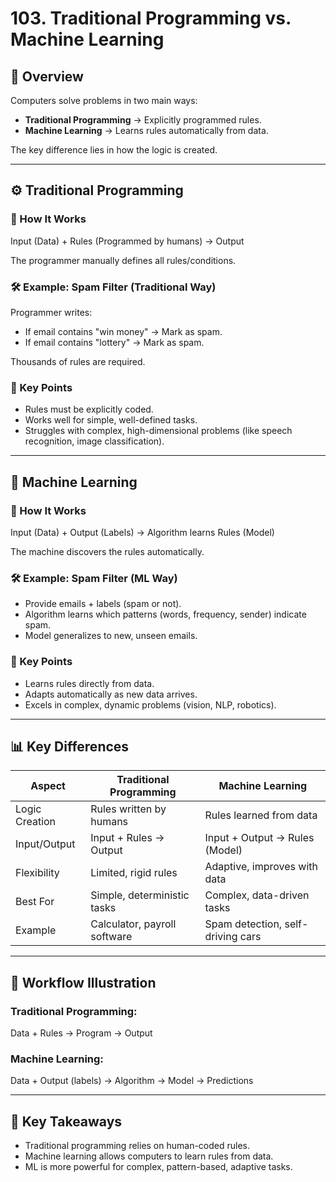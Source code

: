 # 103. Traditional Programming vs. Machine Learning

## 🧩 Overview

Computers solve problems in two main ways:

- **Traditional Programming** → Explicitly programmed rules.
- **Machine Learning** → Learns rules automatically from data.

The key difference lies in how the logic is created.

---

## ⚙️ Traditional Programming

### 🔧 How It Works

Input (Data) + Rules (Programmed by humans) → Output

The programmer manually defines all rules/conditions.

### 🛠️ Example: Spam Filter (Traditional Way)

Programmer writes:

- If email contains "win money" → Mark as spam.
- If email contains "lottery" → Mark as spam.

Thousands of rules are required.

### 📌 Key Points

- Rules must be explicitly coded.
- Works well for simple, well-defined tasks.
- Struggles with complex, high-dimensional problems (like speech recognition, image classification).

---

## 🤖 Machine Learning

### 🔧 How It Works

Input (Data) + Output (Labels) → Algorithm learns Rules (Model)

The machine discovers the rules automatically.

### 🛠️ Example: Spam Filter (ML Way)

- Provide emails + labels (spam or not).
- Algorithm learns which patterns (words, frequency, sender) indicate spam.
- Model generalizes to new, unseen emails.

### 📌 Key Points

- Learns rules directly from data.
- Adapts automatically as new data arrives.
- Excels in complex, dynamic problems (vision, NLP, robotics).

---

## 📊 Key Differences

| Aspect | Traditional Programming | Machine Learning |
|---------|----------------------------|------------------|
| Logic Creation | Rules written by humans | Rules learned from data |
| Input/Output | Input + Rules → Output | Input + Output → Rules (Model) |
| Flexibility | Limited, rigid rules | Adaptive, improves with data |
| Best For | Simple, deterministic tasks | Complex, data-driven tasks |
| Example | Calculator, payroll software | Spam detection, self-driving cars |

---

## 🚀 Workflow Illustration

### Traditional Programming:
Data + Rules → Program → Output

### Machine Learning:
Data + Output (labels) → Algorithm → Model → Predictions

---

## 📘 Key Takeaways

- Traditional programming relies on human-coded rules.
- Machine learning allows computers to learn rules from data.
- ML is more powerful for complex, pattern-based, adaptive tasks.
